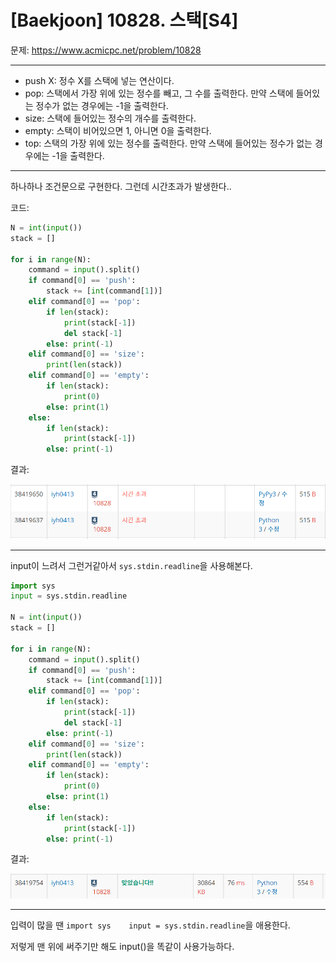 # [Baekjoon] 10828. 스택[S4]

문제: https://www.acmicpc.net/problem/10828

---

- push X: 정수 X를 스택에 넣는 연산이다.
- pop: 스택에서 가장 위에 있는 정수를 빼고, 그 수를 출력한다. 만약 스택에 들어있는 정수가 없는 경우에는 -1을 출력한다.
- size: 스택에 들어있는 정수의 개수를 출력한다.
- empty: 스택이 비어있으면 1, 아니면 0을 출력한다.
- top: 스택의 가장 위에 있는 정수를 출력한다. 만약 스택에 들어있는 정수가 없는 경우에는 -1을 출력한다.

---

하나하나 조건문으로 구현한다. 그런데 시간초과가 발생한다..

코드:

```python
N = int(input())
stack = []

for i in range(N):
    command = input().split()
    if command[0] == 'push':
        stack += [int(command[1])]
    elif command[0] == 'pop':
        if len(stack):
            print(stack[-1])
            del stack[-1]
        else: print(-1)
    elif command[0] == 'size':
        print(len(stack))
    elif command[0] == 'empty':
        if len(stack):
            print(0)
        else: print(1)
    else:
        if len(stack):
            print(stack[-1])
        else: print(-1)
```

결과:

![image-20220201165725357](S4_10828.assets/image-20220201165725357.png)

---

input이 느려서 그런거같아서 `sys.stdin.readline`을 사용해본다.

```python
import sys
input = sys.stdin.readline

N = int(input())
stack = []

for i in range(N):
    command = input().split()
    if command[0] == 'push':
        stack += [int(command[1])]
    elif command[0] == 'pop':
        if len(stack):
            print(stack[-1])
            del stack[-1]
        else: print(-1)
    elif command[0] == 'size':
        print(len(stack))
    elif command[0] == 'empty':
        if len(stack):
            print(0)
        else: print(1)
    else:
        if len(stack):
            print(stack[-1])
        else: print(-1)
```

결과:

![image-20220201165738541](S4_10828.assets/image-20220201165738541.png)

---

입력이 많을 땐 `import sys 	input = sys.stdin.readline`을 애용한다.

저렇게 맨 위에 써주기만 해도 input()을 똑같이 사용가능하다.